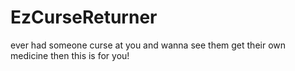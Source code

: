 # EzCurseReturner
ever had someone curse at you and wanna see them get their own medicine then this is for you! 


